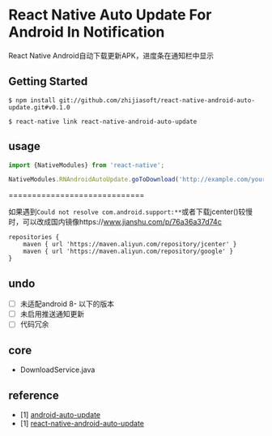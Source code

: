# React Native Auto Update For Android In Notification
React Native Android自动下载更新APK，进度条在通知栏中显示

## Getting Started

`$ npm install git://github.com/zhijiasoft/react-native-android-auto-update.git#v0.1.0`


`$ react-native link react-native-android-auto-update`

## usage

```javascript
import {NativeModules} from 'react-native';

NativeModules.RNAndroidAutoUpdate.goToDownload('http://example.com/your.apk');
```
=============================

如果遇到`Could not resolve com.android.support:**`或者下载jcenter()较慢时，可以改成国内镜像https://www.jianshu.com/p/76a36a37d74c
```
repositories {
    maven { url 'https://maven.aliyun.com/repository/jcenter' }
    maven { url 'https://maven.aliyun.com/repository/google' }
}
```

## undo
 - [ ] 未适配android 8- 以下的版本
 - [ ] 未启用推送通知更新
 - [ ] 代码冗余

## core
 - DownloadService.java

## reference
 - [1] [android-auto-update](https://github.com/feicien/android-auto-update)
 - [1] [react-native-android-auto-update](https://github.com/ribuluo000/react-native-android-auto-update)
